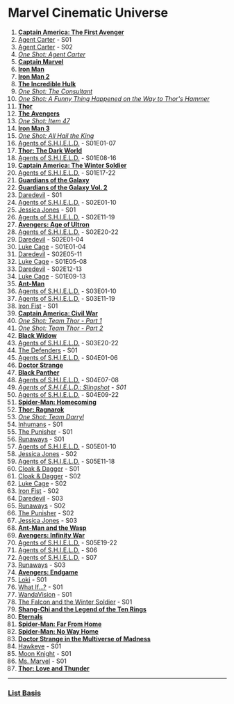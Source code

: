 # Marvel Cinematic Universe

1. **[Captain America: The First Avenger]**
2. [Agent Carter] - S01
3. [Agent Carter] - S02
4. *[One Shot: Agent Carter]*
5. **[Captain Marvel]**
6. **[Iron Man]**
7. **[Iron Man 2]**
8. **[The Incredible Hulk]**
9. *[One Shot: The Consultant]*
10. *[One Shot: A Funny Thing Happened on the Way to Thor's Hammer]*
11. **[Thor]**
12. **[The Avengers]**
13. *[One Shot: Item 47]*
14. **[Iron Man 3]**
15. *[One Shot: All Hail the King]*
16. [Agents of S.H.I.E.L.D.] - S01E01-07
17. **[Thor: The Dark World]**
18. [Agents of S.H.I.E.L.D.] - S01E08-16
19. **[Captain America: The Winter Soldier]**
20. [Agents of S.H.I.E.L.D.] - S01E17-22
21. **[Guardians of the Galaxy]**
22. **[Guardians of the Galaxy Vol. 2]**
23. [Daredevil] - S01
24. [Agents of S.H.I.E.L.D.] - S02E01-10
25. [Jessica Jones] - S01
26. [Agents of S.H.I.E.L.D.] - S02E11-19
27. **[Avengers: Age of Ultron]**
28. [Agents of S.H.I.E.L.D.] - S02E20-22
29. [Daredevil] - S02E01-04
30. [Luke Cage] - S01E01-04
31. [Daredevil] - S02E05-11
32. [Luke Cage] - S01E05-08
33. [Daredevil] - S02E12-13
34. [Luke Cage] - S01E09-13
35. **[Ant-Man]**
36. [Agents of S.H.I.E.L.D.] - S03E01-10
37. [Agents of S.H.I.E.L.D.] - S03E11-19
38. [Iron Fist] - S01
39. **[Captain America: Civil War]**
40. *[One Shot: Team Thor - Part 1]*
41. *[One Shot: Team Thor - Part 2]*
42. **[Black Widow]**
43. [Agents of S.H.I.E.L.D.] - S03E20-22
44. [The Defenders] - S01
45. [Agents of S.H.I.E.L.D.] - S04E01-06
46. **[Doctor Strange]**
47. **[Black Panther]**
48. [Agents of S.H.I.E.L.D.] - S04E07-08
49. *[Agents of S.H.I.E.L.D.: Slingshot] - S01*
50. [Agents of S.H.I.E.L.D.] - S04E09-22
51. **[Spider-Man: Homecoming]**
52. **[Thor: Ragnarok]**
53. *[One Shot: Team Darryl]*
54. [Inhumans] - S01
55. [The Punisher] - S01
56. [Runaways] - S01
57. [Agents of S.H.I.E.L.D.] - S05E01-10
58. [Jessica Jones] - S02
59. [Agents of S.H.I.E.L.D.] - S05E11-18
60. [Cloak & Dagger] - S01
61. [Cloak & Dagger] - S02
62. [Luke Cage] - S02
63. [Iron Fist] - S02
64. [Daredevil] - S03
65. [Runaways] - S02
66. [The Punisher] - S02
67. [Jessica Jones] - S03
68. **[Ant-Man and the Wasp]**
69. **[Avengers: Infinity War]**
70. [Agents of S.H.I.E.L.D.] - S05E19-22
71. [Agents of S.H.I.E.L.D.] - S06
72. [Agents of S.H.I.E.L.D.] - S07
73. [Runaways] - S03
74. **[Avengers: Endgame]**
75. [Loki] - S01
76. [What If...?] - S01
77. [WandaVision] - S01
78. [The Falcon and the Winter Soldier] - S01
79. **[Shang-Chi and the Legend of the Ten Rings]**
80. **[Eternals]**
81. **[Spider-Man: Far From Home]**
82. **[Spider-Man: No Way Home]**
83. **[Doctor Strange in the Multiverse of Madness]**
84. [Hawkeye] - S01
85. [Moon Knight] - S01
86. [Ms. Marvel] - S01
87. **[Thor: Love and Thunder]**

---

### [List Basis](https://www.digitalspy.com/movies/a825774/marvel-cinematic-universe-in-chronological-order/)

<!-- Movies -->
[Ant-Man]: https://www.justwatch.com/de/Film/Ant-Man
[Ant-Man and the Wasp]: https://www.justwatch.com/de/Film/Ant-Man-And-The-Wasp
[Avengers: Age of Ultron]: https://www.justwatch.com/de/Film/Marvels-The-Avengers-2-Age-of-Ultron
[Avengers: Endgame]: https://www.justwatch.com/de/Film/Avengers-Endgame
[Avengers: Infinity War]: https://www.justwatch.com/de/Film/Avengers-Infinity-War
[Black Panther]: https://www.justwatch.com/de/Film/Black-Panther
[Black Widow]: https://www.justwatch.com/de/Film/Black-Widow-2020
[Captain America: Civil War]: https://www.justwatch.com/de/Film/The-First-Avenger-Civil-War
[Captain America: The First Avenger]: https://www.justwatch.com/de/Film/Captain-America-1-The-First-Avenger
[Captain America: The Winter Soldier]: https://www.justwatch.com/de/Film/The-Return-of-the-First-Avenger
[Captain Marvel]: https://www.justwatch.com/de/Film/Captain-Marvel
[Doctor Strange]: https://www.justwatch.com/de/Film/Doctor-Strange-2016
[Doctor Strange in the Multiverse of Madness]: https://www.justwatch.com/de/Film/Doctor-Strange-in-the-Multiverse-of-Madness
[Eternals]: https://www.justwatch.com/de/Film/Eternals
[Guardians of the Galaxy]: https://www.justwatch.com/de/Film/Guardians-of-the-Galaxy
[Guardians of the Galaxy Vol. 2]: https://www.justwatch.com/de/Film/Guardians-of-the-Galaxy-Vol-2
[Iron Man]: https://www.justwatch.com/de/Film/Iron-Man
[Iron Man 2]: https://www.justwatch.com/de/Film/Iron-Man-2
[Iron Man 3]: https://www.justwatch.com/de/Film/Iron-Man-3
[Shang-Chi and the Legend of the Ten Rings]: https://www.justwatch.com/de/Film/Shang-Chi-and-the-Legend-of-the-Ten-Rings
[Spider-Man: Homecoming]: https://www.justwatch.com/de/Film/Spider-Man-Homecoming
[Spider-Man: Far From Home]: https://www.justwatch.com/de/Film/Spider-Man-Far-from-Home
[Spider-Man: No Way Home]: https://www.justwatch.com/de/Film/Spider-Man-No-Way-Home
[The Avengers]: https://www.justwatch.com/de/Film/Marvels-The-Avengers
[The Incredible Hulk]: https://www.justwatch.com/de/Film/Der-unglaubliche-Hulk
[Thor]: https://www.justwatch.com/de/Film/Thor
[Thor: Love and Thunder]: https://www.justwatch.com/de/Film/Thor-Love-and-Thunder
[Thor: Ragnarok]: https://www.justwatch.com/de/Film/Thor-Ragnarok
[Thor: The Dark World]: https://www.justwatch.com/de/Film/Thor-The-Dark-Kingdom

<!-- Series -->
[Agent Carter]: https://www.justwatch.com/de/Serie/Marvels-Agent-Carter
[Agents of S.H.I.E.L.D.]: https://www.justwatch.com/de/Serie/Marvels-Agents-of-S-H-I-E-L-D
[Cloak & Dagger]: https://www.justwatch.com/de/Serie/Marvels-Cloak-und-Dagger
[Daredevil]: https://www.justwatch.com/de/Serie/Marvels-Daredevil
[Hawkeye]: https://www.justwatch.com/de/Serie/Hawkeye
[Inhumans]: https://www.justwatch.com/de/Serie/Marvels-Inhumans
[Iron Fist]: https://www.justwatch.com/de/Serie/Marvels-Iron-Fist
[Jessica Jones]: https://www.justwatch.com/de/Serie/Marvels-Jessica-Jones
[Loki]: https://www.justwatch.com/de/Serie/Loki
[Luke Cage]: https://www.justwatch.com/de/Serie/Marvels-Luke-Cage
[Moon Knight]: https://www.justwatch.com/de/Serie/Moon-Knight
[Ms. Marvel]: https://www.justwatch.com/de/Serie/Ms-Marvel
[Runaways]: https://www.justwatch.com/de/Serie/Marvels-Runaways
[The Defenders]: https://www.justwatch.com/de/Serie/Marvels-The-Defenders
[The Falcon and the Winter Soldier]: https://www.justwatch.com/de/Serie/The-Falcon-and-The-Winter-Soldier
[The Punisher]: https://www.justwatch.com/de/Serie/Marvels-The-Punisher
[WandaVision]: https://www.justwatch.com/de/Serie/WandaVision
[What if...?]: https://www.justwatch.com/de/Serie/What-If-2021

<!-- Others -->
[Agents of S.H.I.E.L.D.: Slingshot]: https://www.marvel.com/slingshot
[One Shot: A Funny Thing Happened on the Way to Thor's Hammer]: https://www.justwatch.com/de/Film/Marvel-Einstellung-Etwas-Lustiges-geschah-auf-dem-Weg-zu-Thors-Hammer
[One Shot: Agent Carter]: https://www.justwatch.com/de/Film/Marvel-One-Shot-Agent-Carter
[One Shot: All Hail the King]: https://www.justwatch.com/de/Film/Marvel-One-Shot-Der-Mandarin
[One Shot: Team Darryl]: https://www.justwatch.com/de/Film/Team-Darryl
[One Shot: Team Thor - Part 1]: https://www.justwatch.com/de/Film/Team-Thor
[One Shot: Team Thor - Part 2]: https://www.justwatch.com/de/Film/Team-Thor-Part-2
[One Shot: Item 47]: https://www.justwatch.com/de/Film/Marvel-One-Shot-Objekt-47
[One Shot: The Consultant]: https://www.justwatch.com/de/Film/Marvel-Einstellung-Der-Berater
